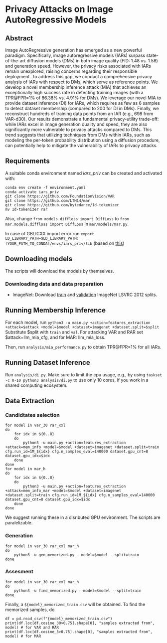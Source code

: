 # Privacy Attacks on Image AutoRegressive Models

## Abstract

Image AutoRegressive generation has emerged as a new powerful paradigm. Specifically, image autoregressive models (IARs) surpass state-of-the-art diffusion models (DMs) in both image quality (FID: 1.48 vs. 1.58) and generation speed. However, the privacy risks associated with IARs remain unexplored, raising concerns regarding their responsible deployment. To address this gap, we conduct a comprehensive privacy analysis of IARs with respect to DMs, which serve as reference points. We develop a novel membership inference attack (MIA) that achieves an exceptionally high success rate in detecting training images (with a TPR@FPR=1\% of 86.38\% vs. 4.91\% for DMs). We leverage our novel MIA to provide dataset inference (DI) for IARs, which requires as few as 6 samples to detect dataset membership (compared to 200 for DI in DMs). Finally, we reconstruct hundreds of training data points from an IAR (e.g., 698 from VAR-d30). Our results demonstrate a fundamental privacy-utility trade-off: while IARs excel in image generation quality and speed, they are also significantly more vulnerable to privacy attacks compared to DMs. This trend suggests that utilizing techniques from DMs within IARs, such as modeling the per-token probability distribution using a diffusion procedure, can potentially help to mitigate the vulnerability of IARs to privacy attacks. 

## Requirements
A suitable conda environment named *iars_priv* can be created and activated with:

```
conda env create -f environment.yaml
conda activate iars_priv
git clone https://github.com/FoundationVision/VAR
git clone https://github.com/LTH14/mar
git clone https://github.com/bytedance/1d-tokenizer
mv 1d-tokenizer rar
```

Also, change `from models.diffloss import DiffLoss` to `from mar.models.diffloss import DiffLoss` in `mar/models/mar.py`.

In case of GBLICXX import error run `export LD_LIBRARY_PATH=$LD_LIBRARY_PATH:[YOUR_PATH_TO_CONDA]/envs/iars_priv/lib` (based on [this](https://stackoverflow.com/a/71167158))

## Downloading models

The scripts will download the models by themselves.

### Downloading data and data preparation

* ImageNet: Download [train](https://academictorrents.com/details/a306397ccf9c2ead27155983c254227c0fd938e2) and [validation](https://academictorrents.com/details/5d6d0df7ed81efd49ca99ea4737e0ae5e3a5f2e5) ImageNet LSVRC 2012 splits.

## Running Membership Inference

For each model, run
`python3 -u main.py +action=features_extraction +attack=$attack +model=$model +dataset=imagenet +dataset.split=$split`
Substitute $split with `train` and `val`. For attacking VAR and RAR set $attack=llm_mia_cfg, and for MAR: llm_mia_loss.

Then, run `analysis/mia_performance.py` to obtain TPR@FPR=1% for all IARs.

## Running Dataset Inference

Run `analysis/di.py`. Make sure to limit the cpu usage, e.g., by using `taskset -c 0-10 python3 analysis/di.py` to use only 10 cores, if you work in a shared computing ecosystem.

## Data Extraction

### Candidtates selection
```
for model in var_30 rar_xxl
do
    for idx in ${0..8}
    do
        python3 -u main.py +action=features_extraction +attack=mem_info +model=$model +dataset=imagenet +dataset.split=train cfg.run_id=1M_${idx} cfg.n_samples_eval=140000 dataset.gpu_cnt=8 dataset.gpu_idx=$idx
    done
done
for model in mar_h
do
    for idx in ${0..8}
    do
        python3 -u main.py +action=features_extraction +attack=mem_info_mar +model=$model +dataset=imagenet +dataset.split=train cfg.run_id=1M_${idx} cfg.n_samples_eval=140000 dataset.gpu_cnt=8 dataset.gpu_idx=$idx
    done
done
```
We suggest running these in a disributed GPU environment. The scripts are paralelizable.

### Generation

```
for model in var_30 rar_xxl mar_h
do
    python3 -u gen_memorized.py --model=$model --split=train
done
```

### Assesment

```
for model in var_30 rar_xxl mar_h
do
    python3 -u find_memorized.py --model=$model --split=train
done
```

Finally, a `${model}_memorized_train.csv` will be obtained. To find the memorized samples, do
```
df = pd.read_csv(f"{model}_memorized_train.csv")
print(df.loc[df.cosine_30>0.75].shape[0], "samples extracted from", model) # for VAR and RAR
print(df.loc[df.cosine_5>0.75].shape[0], "samples extracted from", model) # for MAR
```